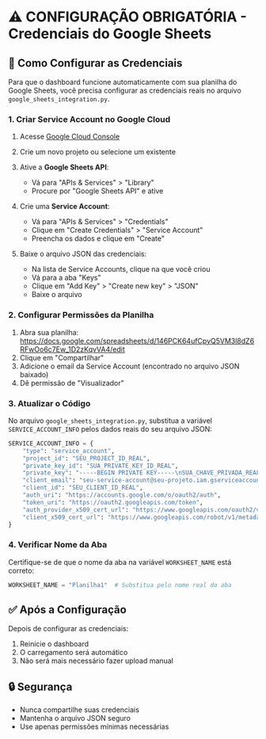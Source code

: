 # ⚠️ CONFIGURAÇÃO OBRIGATÓRIA - Credenciais do Google Sheets

## 🔧 Como Configurar as Credenciais

Para que o dashboard funcione automaticamente com sua planilha do Google Sheets, você precisa configurar as credenciais reais no arquivo `google_sheets_integration.py`.

### 1. Criar Service Account no Google Cloud

1. Acesse [Google Cloud Console](https://console.cloud.google.com/)
2. Crie um novo projeto ou selecione um existente
3. Ative a **Google Sheets API**:
   - Vá para "APIs & Services" > "Library"
   - Procure por "Google Sheets API" e ative

4. Crie uma **Service Account**:
   - Vá para "APIs & Services" > "Credentials"
   - Clique em "Create Credentials" > "Service Account"
   - Preencha os dados e clique em "Create"

5. Baixe o arquivo JSON das credenciais:
   - Na lista de Service Accounts, clique na que você criou
   - Vá para a aba "Keys"
   - Clique em "Add Key" > "Create new key" > "JSON"
   - Baixe o arquivo

### 2. Configurar Permissões da Planilha

1. Abra sua planilha: https://docs.google.com/spreadsheets/d/146PCK64ufCpyQ5VM3l8dZ6RFwOo6c7Ew_1D2zKqvVA4/edit
2. Clique em "Compartilhar"
3. Adicione o email da Service Account (encontrado no arquivo JSON baixado)
4. Dê permissão de "Visualizador"

### 3. Atualizar o Código

No arquivo `google_sheets_integration.py`, substitua a variável `SERVICE_ACCOUNT_INFO` pelos dados reais do seu arquivo JSON:

```python
SERVICE_ACCOUNT_INFO = {
    "type": "service_account",
    "project_id": "SEU_PROJECT_ID_REAL",
    "private_key_id": "SUA_PRIVATE_KEY_ID_REAL",
    "private_key": "-----BEGIN PRIVATE KEY-----\nSUA_CHAVE_PRIVADA_REAL\n-----END PRIVATE KEY-----\n",
    "client_email": "seu-service-account@seu-projeto.iam.gserviceaccount.com",
    "client_id": "SEU_CLIENT_ID_REAL",
    "auth_uri": "https://accounts.google.com/o/oauth2/auth",
    "token_uri": "https://oauth2.googleapis.com/token",
    "auth_provider_x509_cert_url": "https://www.googleapis.com/oauth2/v1/certs",
    "client_x509_cert_url": "https://www.googleapis.com/robot/v1/metadata/x509/seu-service-account%40seu-projeto.iam.gserviceaccount.com"
}
```

### 4. Verificar Nome da Aba

Certifique-se de que o nome da aba na variável `WORKSHEET_NAME` está correto:

```python
WORKSHEET_NAME = "Planilha1"  # Substitua pelo nome real da aba
```

## ✅ Após a Configuração

Depois de configurar as credenciais:
1. Reinicie o dashboard
2. O carregamento será automático
3. Não será mais necessário fazer upload manual

## 🔒 Segurança

- Nunca compartilhe suas credenciais
- Mantenha o arquivo JSON seguro
- Use apenas permissões mínimas necessárias